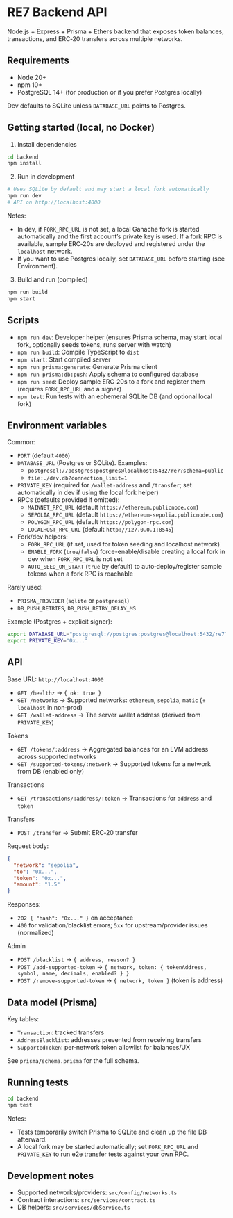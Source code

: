 # RE7 Backend API

Node.js + Express + Prisma + Ethers backend that exposes token balances, transactions, and ERC‑20 transfers across multiple networks.

## Requirements

- Node 20+
- npm 10+
- PostgreSQL 14+ (for production or if you prefer Postgres locally)

Dev defaults to SQLite unless `DATABASE_URL` points to Postgres.

## Getting started (local, no Docker)

1) Install dependencies

```bash
cd backend
npm install
```

2) Run in development

```bash
# Uses SQLite by default and may start a local fork automatically
npm run dev
# API on http://localhost:4000
```

Notes:
- In dev, if `FORK_RPC_URL` is not set, a local Ganache fork is started automatically and the first account’s private key is used. If a fork RPC is available, sample ERC‑20s are deployed and registered under the `localhost` network.
- If you want to use Postgres locally, set `DATABASE_URL` before starting (see Environment).

3) Build and run (compiled)

```bash
npm run build
npm start
```

## Scripts

- `npm run dev`: Developer helper (ensures Prisma schema, may start local fork, optionally seeds tokens, runs server with watch)
- `npm run build`: Compile TypeScript to `dist`
- `npm start`: Start compiled server
- `npm run prisma:generate`: Generate Prisma client
- `npm run prisma:db:push`: Apply schema to configured database
- `npm run seed`: Deploy sample ERC‑20s to a fork and register them (requires `FORK_RPC_URL` and a signer)
- `npm test`: Run tests with an ephemeral SQLite DB (and optional local fork)

## Environment variables

Common:
- `PORT` (default `4000`)
- `DATABASE_URL` (Postgres or SQLite). Examples:
  - `postgresql://postgres:postgres@localhost:5432/re7?schema=public`
  - `file:./dev.db?connection_limit=1`
- `PRIVATE_KEY` (required for `/wallet-address` and `/transfer`; set automatically in dev if using the local fork helper)
- RPCs (defaults provided if omitted):
  - `MAINNET_RPC_URL` (default `https://ethereum.publicnode.com`)
  - `SEPOLIA_RPC_URL` (default `https://ethereum-sepolia.publicnode.com`)
  - `POLYGON_RPC_URL` (default `https://polygon-rpc.com`)
  - `LOCALHOST_RPC_URL` (default `http://127.0.0.1:8545`)
- Fork/dev helpers:
  - `FORK_RPC_URL` (if set, used for token seeding and localhost network)
  - `ENABLE_FORK` (`true`/`false`) force-enable/disable creating a local fork in dev when `FORK_RPC_URL` is not set
  - `AUTO_SEED_ON_START` (`true` by default) to auto‑deploy/register sample tokens when a fork RPC is reachable

Rarely used:
- `PRISMA_PROVIDER` (`sqlite` or `postgresql`)
- `DB_PUSH_RETRIES`, `DB_PUSH_RETRY_DELAY_MS`

Example (Postgres + explicit signer):
```bash
export DATABASE_URL="postgresql://postgres:postgres@localhost:5432/re7?schema=public"
export PRIVATE_KEY="0x..."
```

## API

Base URL: `http://localhost:4000`

- `GET /healthz` → `{ ok: true }`
- `GET /networks` → Supported networks: `ethereum`, `sepolia`, `matic` (+ `localhost` in non‑prod)
- `GET /wallet-address` → The server wallet address (derived from `PRIVATE_KEY`)

Tokens
- `GET /tokens/:address` → Aggregated balances for an EVM address across supported networks
- `GET /supported-tokens/:network` → Supported tokens for a network from DB (enabled only)

Transactions
- `GET /transactions/:address/:token` → Transactions for `address` and `token`

Transfers
- `POST /transfer` → Submit ERC‑20 transfer

Request body:
```json
{
  "network": "sepolia",
  "to": "0x...",
  "token": "0x...",
  "amount": "1.5"
}
```

Responses:
- `202 { "hash": "0x..." }` on acceptance
- `400` for validation/blacklist errors; `5xx` for upstream/provider issues (normalized)

Admin
- `POST /blacklist` → `{ address, reason? }`
- `POST /add-supported-token` → `{ network, token: { tokenAddress, symbol, name, decimals, enabled? } }`
- `POST /remove-supported-token` → `{ network, token }` (token is address)

## Data model (Prisma)

Key tables:
- `Transaction`: tracked transfers
- `AddressBlacklist`: addresses prevented from receiving transfers
- `SupportedToken`: per‑network token allowlist for balances/UX

See `prisma/schema.prisma` for the full schema.

## Running tests

```bash
cd backend
npm test
```

Notes:
- Tests temporarily switch Prisma to SQLite and clean up the file DB afterward.
- A local fork may be started automatically; set `FORK_RPC_URL` and `PRIVATE_KEY` to run e2e transfer tests against your own RPC.

## Development notes

- Supported networks/providers: `src/config/networks.ts`
- Contract interactions: `src/services/contract.ts`
- DB helpers: `src/services/dbService.ts`

